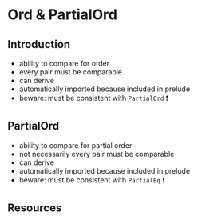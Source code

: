 # Ord & PartialOrd



## Introduction

- ability to compare for order
- every pair must be comparable
- can derive
- automatically imported because included in prelude
- beware: must be consistent with `PartialOrd` ❗️



## PartialOrd

- ability to compare for partial order
- not necessarily every pair must be comparable
- can derive
- automatically imported because included in prelude
- beware: must be consistent with `PartialEq` ❗️



## Resources
